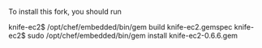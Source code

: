 To install this fork, you should run

knife-ec2$ /opt/chef/embedded/bin/gem build knife-ec2.gemspec
knife-ec2$ sudo /opt/chef/embedded/bin/gem install knife-ec2-0.6.6.gem
